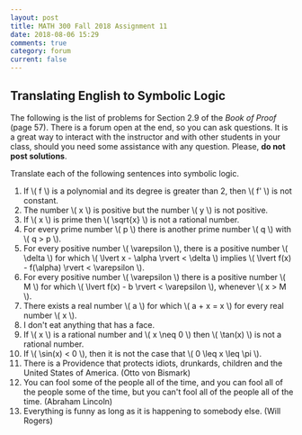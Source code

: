 ```yaml
---
layout: post
title: MATH 300 Fall 2018 Assignment 11
date: 2018-08-06 15:29
comments: true
category: forum
current: false
---
```


## Translating English to Symbolic Logic

<div class="alert alert-info">
	The following is the list of problems for Section 2.9 of the <em>Book of Proof</em> (page 57).  There is a forum open at the end, so you can ask questions.  It is a great way to interact with the instructor and with other students in your class, should you need some assistance with any question. Please, <strong>do not post solutions</strong>.
</div>

Translate each of the following sentences into symbolic logic.

1. If \\( f \\) is a polynomial and its degree is greater than 2, then \\( f' \\) is not constant.
2. The number \\( x \\) is positive but the number \\( y \\) is not positive.
3. If \\( x \\) is prime then \\( \sqrt{x} \\) is not a rational number.
4. For every prime number \\( p \\) there is another prime number \\( q \\) with \\( q > p \\).
5. For every positive number \\( \varepsilon \\), there is a positive number \\( \delta \\) for which \\( \lvert x - \alpha \rvert < \delta \\) implies \\( \lvert f(x) - f(\alpha) \rvert < \varepsilon \\).
6. For every positive number \\( \varepsilon \\) there is a positive number \\( M \\) for which \\( \lvert f(x) - b \rvert < \varepsilon \\), whenever \\( x > M \\).
7. There exists a real number \\( a \\) for which \\( a + x = x \\) for every real number \\( x \\).
8. I don't eat anything that has a face.
9. If \\( x \\) is a rational number and \\( x \neq 0 \\) then \\( \tan(x) \\) is not a rational number.
10. If \\( \sin(x) < 0 \\), then it is not the case that \\( 0 \leq x \leq \pi \\).
11. There is a Providence that protects idiots, drunkards, children and the United States of America.  (Otto von Bismark)
12. You can fool some of the people all of the time, and you can fool all of the people some of the time, but you can't fool all of the people all of the time. (Abraham Lincoln)
13. Everything is funny as long as it is happening to somebody else. (Will Rogers)